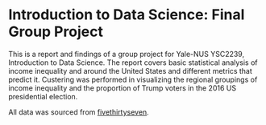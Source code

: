 # Introduction to Data Science: Final Group Project

This is a report and findings of a group project for Yale-NUS YSC2239, Introduction to Data Science. The report covers basic statistical analysis of income inequality and around the United States and different metrics that predict it. Custering was performed in visualizing the regional groupings of income inequality and the proportion of Trump voters in the 2016 US presidential election.

All data was sourced from [fivethirtyseven](https://github.com/fivethirtyeight/data/tree/master/hate-crimes).
